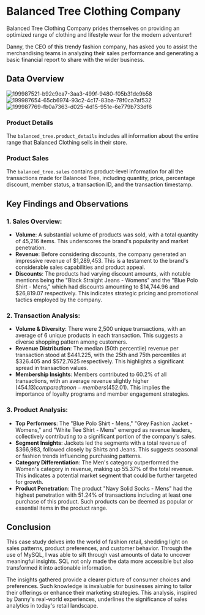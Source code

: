 # Balanced Tree Clothing Company

Balanced Tree Clothing Company prides themselves on providing an optimized range of clothing and lifestyle wear for the modern adventurer!

Danny, the CEO of this trendy fashion company, has asked you to assist the merchandising teams in analyzing their sales performance and generating a basic financial report to share with the wider business.

## Data Overview
![199987521-b92c9ea7-3aa3-499f-9480-f05b31de9b58](https://github.com/user-attachments/assets/9c157024-ed18-46bc-ae62-7ea6b6609598)
![199987654-65cb6974-93c2-4c17-83ba-78f0ca7af532](https://github.com/user-attachments/assets/dbcd86b5-9fa3-49f9-a982-ccd804cffba9)
![199987769-fb0a7363-d025-4d15-951e-6e779b733df6](https://github.com/user-attachments/assets/9642782d-8b34-480f-9ade-f58385f689f3)

### Product Details
The `balanced_tree.product_details` includes all information about the entire range that Balanced Clothing sells in their store.

### Product Sales
The `balanced_tree.sales` contains product-level information for all the transactions made for Balanced Tree, including quantity, price, percentage discount, member status, a transaction ID, and the transaction timestamp.

## Key Findings and Observations

### 1. Sales Overview:
- **Volume**: A substantial volume of products was sold, with a total quantity of 45,216 items. This underscores the brand's popularity and market penetration.
- **Revenue**: Before considering discounts, the company generated an impressive revenue of $1,289,453. This is a testament to the brand's considerable sales capabilities and product appeal.
- **Discounts**: The products had varying discount amounts, with notable mentions being the "Black Straight Jeans - Womens" and the "Blue Polo Shirt - Mens," which had discounts amounting to $14,744.96 and $26,819.07 respectively. This indicates strategic pricing and promotional tactics employed by the company.

### 2. Transaction Analysis:
- **Volume & Diversity**: There were 2,500 unique transactions, with an average of 6 unique products in each transaction. This suggests a diverse shopping pattern among customers.
- **Revenue Distribution**: The median (50th percentile) revenue per transaction stood at $441.225, with the 25th and 75th percentiles at $326.405 and $572.7625 respectively. This highlights a significant spread in transaction values.
- **Membership Insights**: Members contributed to 60.2% of all transactions, with an average revenue slightly higher ($454.13) compared to non-members ($452.01). This implies the importance of loyalty programs and member engagement strategies.

### 3. Product Analysis:
- **Top Performers**: The "Blue Polo Shirt - Mens," "Grey Fashion Jacket - Womens," and "White Tee Shirt - Mens" emerged as revenue leaders, collectively contributing to a significant portion of the company's sales.
- **Segment Insights**: Jackets led the segments with a total revenue of $366,983, followed closely by Shirts and Jeans. This suggests seasonal or fashion trends influencing purchasing patterns.
- **Category Differentiation**: The Men's category outperformed the Women's category in revenue, making up 55.37% of the total revenue. This indicates a potential market segment that could be further targeted for growth.
- **Product Penetration**: The product "Navy Solid Socks - Mens" had the highest penetration with 51.24% of transactions including at least one purchase of this product. Such products can be deemed as popular or essential items in the product range.

## Conclusion

This case study delves into the world of fashion retail, shedding light on sales patterns, product preferences, and customer behavior. Through the use of MySQL, I was able to sift through vast amounts of data to uncover meaningful insights. SQL not only made the data more accessible but also transformed it into actionable information.

The insights gathered provide a clearer picture of consumer choices and preferences. Such knowledge is invaluable for businesses aiming to tailor their offerings or enhance their marketing strategies. This analysis, inspired by Danny's real-world experiences, underlines the significance of sales analytics in today's retail landscape.
